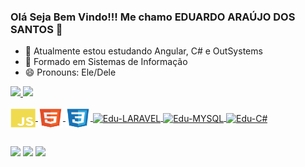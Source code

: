 ### Olá Seja Bem Vindo!!! Me chamo EDUARDO ARAÚJO DOS SANTOS 👋

- 🔭 Atualmente estou estudando Angular, C# e OutSystems
- 🌱 Formado em Sistemas de Informação
- 😄 Pronouns: Ele/Dele

<div>
  
  <a href="https://beacons.ai/E-A-D-S">
  <img height="180em" src="https://github-readme-stats.vercel.app/api?username=E-A-D-S&show_icons=true&theme=merko&include_all_commits=true&count_private=true"/>
  <img height="180em" src="https://github-readme-stats.vercel.app/api/top-langs/?username=E-A-D-S&layout=compact&langs_count=16&theme=merko"/>
</div>
  
<div style="display: inline_block"><br>
  <img align="center" alt="Edu-Js" height="30" width="40" src="https://raw.githubusercontent.com/devicons/devicon/master/icons/javascript/javascript-plain.svg">
  <img align="center" alt="Edu-HTML" height="30" width="40" src="https://raw.githubusercontent.com/devicons/devicon/master/icons/html5/html5-original.svg">
  <img align="center" alt="Edu-CSS" height="30" width="40" src="https://raw.githubusercontent.com/devicons/devicon/master/icons/css3/css3-original.svg">
  <img align="center" alt="Edu-LARAVEL" height="30" width="60"  SRC="https://img.shields.io/badge/Laravel-FF2D20?style=for-the-badge&logo=laravel&logoColor=white">
  <img align="center" alt="Edu-MYSQL" height="30" width="60"  SRC="https://img.shields.io/badge/MySQL-00000F?style=for-the-badge&logo=mysql&logoColor=white">
    <img align="center" alt="Edu-C#" height="30" width="60"  SRC="https://static-00.iconduck.com/assets.00/c-sharp-c-icon-456x512-9sej0lrz.png">

  </div>
  </div>
  
##
  
<div>
  <a href="https://www.instagram.com/eduardoaraujodossantos93/" target="_blank"><img src="https://img.shields.io/badge/-Instagram-%23E4405F?style=for-the-badge&logo=instagram&logoColor=white" target="_blank"></a>
  <a href = "mailto:eduardoeko7@gmail.com"><img src="https://img.shields.io/badge/Gmail-D14836?style=for-the-badge&logo=gmail&logoColor=white" target="_blank"></a>
  <a href="https://www.linkedin.com/in/eduardoa-s/" target="_blank"><img src="https://img.shields.io/badge/-LinkedIn-%230077B5?style=for-the-badge&logo=linkedin&logoColor=white" target="_blank"></a>   
  <a href="51-998962893">
  <img src="https://img.shields.io/badge/WhatsApp-25D366?style=for-the-badge&logo=whatsapp&logoColor=white" target="_blank></a>   
</div>
  
